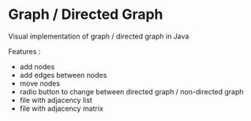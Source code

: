 # Graph / Directed Graph

Visual implementation of graph / directed graph in Java

Features : 
  - add nodes
  - add edges between nodes
  - move nodes
  - radio button to change between directed graph / non-directed graph
  - file with adjacency list
  - file with adjacency matrix
